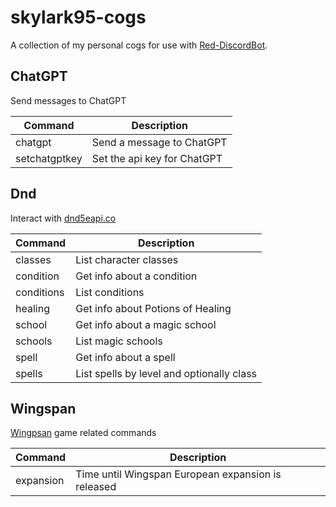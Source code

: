 # skylark95-cogs

A collection of my personal cogs for use with [Red-DiscordBot](https://github.com/Cog-Creators/Red-DiscordBot).

## ChatGPT
Send messages to ChatGPT

| Command       | Description                 |
| ------------- | --------------------------- |
| chatgpt       | Send a message to ChatGPT   |
| setchatgptkey | Set the api key for ChatGPT |

## Dnd
Interact with [dnd5eapi.co](https://www.dnd5eapi.co/)

| Command    | Description                               |
| ---------- | ----------------------------------------- |
| classes    | List character classes                    |
| condition  | Get info about a condition                |
| conditions | List conditions                           |
| healing    | Get info about Potions of Healing         |
| school     | Get info about a magic school             |
| schools    | List magic schools                        |
| spell      | Get info about a spell                    |
| spells     | List spells by level and optionally class |

## Wingspan
[Wingpsan](https://store.steampowered.com/app/1054490/Wingspan/) game related commands

| Command   | Description                                        |
| --------- | -------------------------------------------------- |
| expansion | Time until Wingspan European expansion is released |
